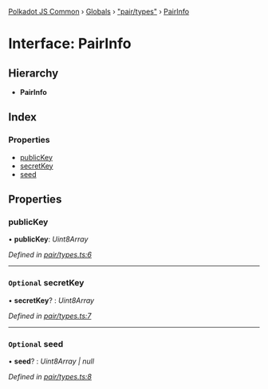 [Polkadot JS Common](../README.md) › [Globals](../globals.md) › ["pair/types"](../modules/_pair_types_.md) › [PairInfo](_pair_types_.pairinfo.md)

# Interface: PairInfo

## Hierarchy

* **PairInfo**

## Index

### Properties

* [publicKey](_pair_types_.pairinfo.md#publickey)
* [secretKey](_pair_types_.pairinfo.md#optional-secretkey)
* [seed](_pair_types_.pairinfo.md#optional-seed)

## Properties

###  publicKey

• **publicKey**: *Uint8Array*

*Defined in [pair/types.ts:6](https://github.com/polkadot-js/common/blob/c8100dbe/packages/keyring/src/pair/types.ts#L6)*

___

### `Optional` secretKey

• **secretKey**? : *Uint8Array*

*Defined in [pair/types.ts:7](https://github.com/polkadot-js/common/blob/c8100dbe/packages/keyring/src/pair/types.ts#L7)*

___

### `Optional` seed

• **seed**? : *Uint8Array | null*

*Defined in [pair/types.ts:8](https://github.com/polkadot-js/common/blob/c8100dbe/packages/keyring/src/pair/types.ts#L8)*
